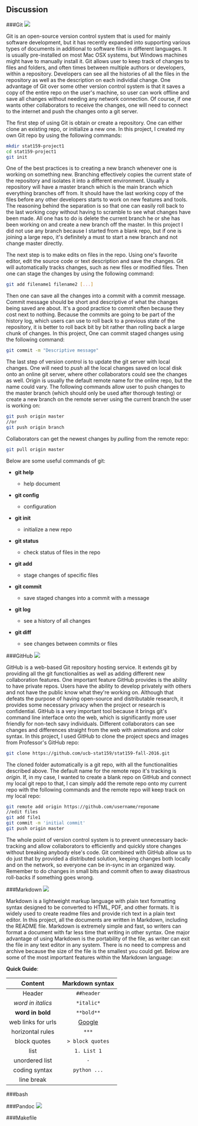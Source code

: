 Discussion
----------

###Git
![](../images/git-logo.png)

Git is an open-source version control system that is used for mainly software development, but it has recently expanded into supporting various types of documents in additional to software files in different languages. It is usually pre-installed on most Mac OSX systems, but Windows machines might have to manually install it. Git allows user to keep track of changes to files and folders, and often times between multiple authors or developers, within a repository. Developers can see all the histories of all the files in the repository as well as the description on each individial change. One advantage of Git over some other version control system is that it saves a copy of the entire repo on the user's machine, so user can work offline and save all changes without needing any network connection. Of course, if one wants other collaborators to receive the changes, one will need to connect to the internet and push the changes onto a git server. 

The first step of using Git is obtain or create a repository. One can either clone an existing repo, or initialize a new one. In this project, I created my own Git repo by using the following commands:

```bash
mkdir stat159-project1
cd stat159-project1
git init
```

One of the best practices is to creating a new branch whenever one is working on something new. Branching effectively copies the current state of the repository and isolates it into a different environment. Usually a repository will have a master branch which is the main branch which everything branches off from. It should have the last working copy of the files before any other developers starts to work on new features and tools. The reasoning behind the separation is so that one can easily roll back to the last working copy without having to scramble to see what changes have been made. All one has to do is delete the current branch he or she has been working on and create a new branch off the master. In this project I did not use any branch because I started from a blank repo, but if one is joining a large repo, it's definitely a must to start a new branch and not change master directly. 

The next step is to make edits on files in the repo. Using one's favorite editor, edit the source code or text description and save the changes. Git will automatically tracks changes, such as new files or modified files. Then one can stage the changes by using the following command:

```bash
git add filename1 filename2 [...]
```

Then one can save all the changes into a commit with a commit message. Commit message should be short and descriptive of what the changes being saved are about. It's a good practice to commit often because they cost next to nothing. Because the commits are going to be part of the history log, which users can use to roll back to a previous state of the repository, it is better to roll back bit by bit rather than rolling back a large chunk of changes. In this project, One can commit staged changes using the following command:

```bash
git commit -m "Descriptive message"
```

The last step of version control is to update the git server with local changes. One will need to *push* all the local changes saved on local disk onto an online git server, where other collaborators could see the changes as well. Origin is usually the default remote name for the online repo, but the name could vary. The following commands allow user to push changes to the master branch (which should only be used after thorough testing) or create a new branch on the remote server using the current branch the user is working on:

```bash
git push origin master 
//or
git push origin branch
```

Collaborators can get the newest changes by *pulling* from the remote repo:

```bash
git pull origin master
```

Below are some useful commands of git:

- **git help**

    - help document
- **git config**

    - configuration
- **git init**

    - initialize a new repo
- **git status**

    - check status of files in the repo
- **git add**

    - stage changes of specific files
- **git commit** 

    - save staged changes into a commit with a message
- **git log**

    - see a history of all changes
- **git diff**

    - see changes between commits or files

###GitHub
![](../images/github-logo.png)

GitHub is a web-based Git repository hosting service. It extends git by providing all the git functionalities as well as adding different new collaboration features. One important feature GitHub provides is the ability to have private repos. Users have the ability to develop privately with others and not have the public know what they're working on. Although that defeats the purpose of having open-source and distributable research, it provides some necessary privacy when the project or research is confidential. GitHub is a very important tool because it brings git's command line interface onto the web, which is significantly more user friendly for non-tech savy individuals. Different collaborators can see changes and differences straight from the web with animations and color syntax. In this project, I used GitHub to clone the project specs and images from Professor's GitHub repo:

```bash
git clone https://github.com/ucb-stat159/stat159-fall-2016.git
```

The cloned folder automatically is a git repo, with all the functionalities described above. The default name for the remote repo it's tracking is *origin*. If, in my case, I wanted to create a blank repo on GitHub and connect my local git repo to that, I can simply add the remote repo onto my current repo with the following commands and the remote repo will keep track on my local repo:

```bash
git remote add origin https://github.com/username/reponame
//edit files
git add file1
git commit -m 'initial commit'
git push origin master
```

The whole point of version control system is to prevent unnecessary back-tracking and allow collaborators to efficiently and quickly store changes without breaking anybody else's code. Git combined with GitHub allow us to do just that by provided a distributed solution, keeping changes both locally and on the network, so everyone can be in-sync in an organized way. Remember to do changes in small bits and commit often to away disastrous roll-backs if something goes wrong.

###Markdown
![](../images/markdown-logo.png)

Markdown is a lightweight markup language with plain text formatting syntax designed to be converted to HTML, PDF, and other formats. It is widely used to create readme files and provide rich text in a plain text editor. In this project, all the documents are written in Markdown, including the README file. Markdown is extremely simple and fast, so writers can format a document with far less time that writing in other syntax. One major advantage of using Markdown is the portability of the file, as writer can exit the file in any text editor in any system. There is no need to compress and archive because the size of the file is the smallest you could get. Below are some of the most important features within the Markdown language:

**Quick Guide**:
  
| Content   | Markdown syntax     | 
|:-------------:|:------------------:|
| Header        | `##header`         |
| _word in italics_ | `*italic*`  |
| **word in bold** | `**bold**`     |
| web links for urls | [Google](http://www.google.com)| `[Google](http://www.google.com)`|
| horizontal rules | `***`|
| block quotes | `> block quotes`|
| list          | `1. List 1`|
|unordered list| `-`|
|coding syntax|````python ...````|
|line break| <Enter>|

###bash

###Pandoc
![](../images/pandoc-logo.png)

###Makefile

